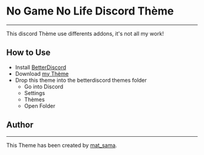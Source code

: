 # No Game No Life Discord Thème
***
This discord Thème use differents addons, it's not all my work!

## How to Use
- Install [BetterDiscord](https://betterdiscord.app/)
- Download [my Thème](https://github.com/matsamaaa/No-Game-No-Life-Theme/blob/main/no-game-no-life-01.theme.css)
- Drop this theme into the betterdiscord themes folder
  - Go into Discord
  - Settings
  - Thèmes
  - Open Folder

## Author
***
This Theme has been created by [mat_sama](https://github.com/matsamaaa/).
